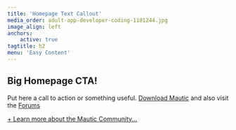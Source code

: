 ```yaml
---
title: 'Homepage Text Callout'
media_order: adult-app-developer-coding-1181244.jpg
image_align: left
anchors:
    active: true
tagtitle: h2
menu: 'Easy Content'
---
```


## **Big Homepage** CTA!

Put here a call to action or something useful. [Download Mautic](https://mautic.org/download) and also visit the [Forums](https://forum.mautic.org)

[+ Learn more about the Mautic Community...](https://mautic.org/community?classes=btn,btn-primary,btn-lg)

